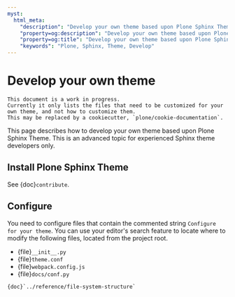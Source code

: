 ```yaml
---
myst:
  html_meta:
    "description": "Develop your own theme based upon Plone Sphinx Theme"
    "property=og:description": "Develop your own theme based upon Plone Sphinx Theme"
    "property=og:title": "Develop your own theme based upon Plone Sphinx Theme"
    "keywords": "Plone, Sphinx, Theme, Develop"
---
```


# Develop your own theme


```{todo}
This document is a work in progress.
Currently it only lists the files that need to be customized for your own theme, and not how to customize them.
This may be replaced by a cookiecutter, `plone/cookie-documentation`.
```

This page describes how to develop your own theme based upon Plone Sphinx Theme.
This is an advanced topic for experienced Sphinx theme developers only.


## Install Plone Sphinx Theme

See {doc}`contribute`.


## Configure

You need to configure files that contain the commented string `Configure for your theme`.
You can use your editor's search feature to locate where to modify the following files, located from the project root.

-   {file}`__init__.py`
-   {file}`theme.conf`
-   {file}`webpack.config.js`
-   {file}`docs/conf.py`

```{seealso}
{doc}`../reference/file-system-structure`
```
